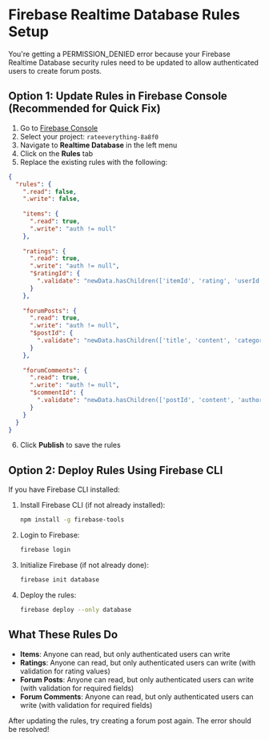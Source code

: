 # Firebase Realtime Database Rules Setup

You're getting a PERMISSION_DENIED error because your Firebase Realtime Database security rules need to be updated to allow authenticated users to create forum posts.

## Option 1: Update Rules in Firebase Console (Recommended for Quick Fix)

1. Go to [Firebase Console](https://console.firebase.google.com/)
2. Select your project: `rateeverything-8a8f0`
3. Navigate to **Realtime Database** in the left menu
4. Click on the **Rules** tab
5. Replace the existing rules with the following:

```json
{
  "rules": {
    ".read": false,
    ".write": false,
    
    "items": {
      ".read": true,
      ".write": "auth != null"
    },
    
    "ratings": {
      ".read": true,
      ".write": "auth != null",
      "$ratingId": {
        ".validate": "newData.hasChildren(['itemId', 'rating', 'userId', 'timestamp']) && newData.child('rating').val() >= 1 && newData.child('rating').val() <= 5"
      }
    },
    
    "forumPosts": {
      ".read": true,
      ".write": "auth != null",
      "$postId": {
        ".validate": "newData.hasChildren(['title', 'content', 'category', 'authorId', 'authorName', 'timestamp']) && newData.child('title').val().length > 0 && newData.child('content').val().length > 0 && newData.child('category').val().length > 0"
      }
    },
    
    "forumComments": {
      ".read": true,
      ".write": "auth != null",
      "$commentId": {
        ".validate": "newData.hasChildren(['postId', 'content', 'authorId', 'authorName', 'timestamp']) && newData.child('content').val().length > 0"
      }
    }
  }
}
```

6. Click **Publish** to save the rules

## Option 2: Deploy Rules Using Firebase CLI

If you have Firebase CLI installed:

1. Install Firebase CLI (if not already installed):
   ```bash
   npm install -g firebase-tools
   ```

2. Login to Firebase:
   ```bash
   firebase login
   ```

3. Initialize Firebase (if not already done):
   ```bash
   firebase init database
   ```

4. Deploy the rules:
   ```bash
   firebase deploy --only database
   ```

## What These Rules Do

- **Items**: Anyone can read, but only authenticated users can write
- **Ratings**: Anyone can read, but only authenticated users can write (with validation for rating values)
- **Forum Posts**: Anyone can read, but only authenticated users can write (with validation for required fields)
- **Forum Comments**: Anyone can read, but only authenticated users can write (with validation for required fields)

After updating the rules, try creating a forum post again. The error should be resolved!

